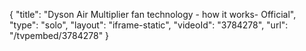 {
    "title": "Dyson Air Multiplier fan technology - how it works- Official",
    "type": "solo",
    "layout": "iframe-static",
    "videoId": "3784278",
    "url": "\/tvpembed\/3784278"
}